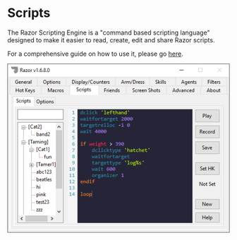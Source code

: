 # Scripts

The Razor Scripting Engine is a "command based scripting language" designed to make it easier to read, create, edit and share Razor scripts.

For a comprehensive guide on how to use it, please go [here](https://www.razorce.com/guide/).

![scripts](../images/scripts.png)
